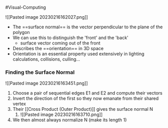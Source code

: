 #Visual-Computing 

![[Pasted image 20230216162027.png]]
- The ==surface normal== is the vector perpendicular to the plane of the polygon
- We can use this to distinguish the 'front' and the 'back'
	- surface vector coming out of the front
- Describes the ==orientation== in 3D space
- Orientation is an essential property used extensively in lighting calculations, collisions, culling...

### Finding the Surface Normal
![[Pasted image 20230216163451.png]]
1. Choose a pair of sequential edges E1 and E2 and compute their vectors  
2. Invert the direction of the first so they now emanate from their shared vertex
3. Their [[Cross Product (Outer Product)]] gives the surface normal N
	1. ![[Pasted image 20230216163710.png]]
 4. We then almost always normalize N (make its length 1)
